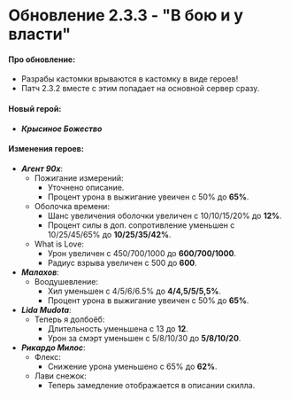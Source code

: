 # Обновление 2.3.3 - "В бою и у власти"
 #### Про обновление:
  * Разрабы кастомки врываются в кастомку в виде героев!
  * Патч 2.3.2 вместе с этим попадает на основной сервер сразу.
 #### Новый герой:
  * ***Крысиное Божество***
 #### Изменения героев:
  * ***Агент 90х***:
    * Пожигание измерений:
      * Уточнено описание.
      * Процент урона в выжигание увеичен с 50% до **65%**.
	* Оболочка времени:
      * Шанс увеличения оболочки увеличен с 10/10/15/20% до **12%**.
      * Процент силы в доп. сопротивление уменьшен с 10/25/45/65% до **10/25/35/42%**.
	* What is Love:
	  * Урон увеличен с 450/700/1000 до **600/700/1000**.
	  * Радиус взрыва увеличен с 500 до **600**.
  * ***Малахов***:
    * Воодушевление:
      * Хил уменьшен с 4/5/6/6.5% до **4/4,5/5/5,5%**.
      * Процент урона в выжигание увеичен с 50% до **65%**.
  * ***Lida Mudota***:
    * Теперь я долбоёб:
	  * Длительность уменьшена с 13 до **12**.
	  * Урон за смэрт уменьшен с 5/8/10/30 до **5/8/10/20**. 
  * ***Рикардо Милос***:
    * Флекс:
	  * Снижение урона уменьшено с 65% до **62%**.
	* Лави снежок:
	  * Теперь замедление отображается в описании скилла.
	  
	  
 
